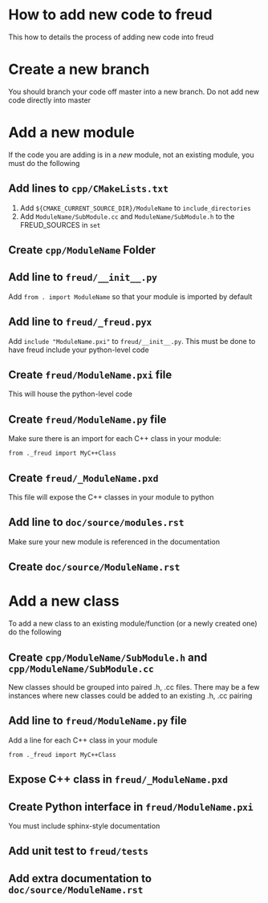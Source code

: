 # How to add new code to freud

This how to details the process of adding new code into freud

# Create a new branch

You should branch your code off master into a new branch. Do not add new code directly into master

# Add a new module

If the code you are adding is in a *new* module, not an existing module, you must do the following

## Add lines to `cpp/CMakeLists.txt`

1. Add `${CMAKE_CURRENT_SOURCE_DIR}/ModuleName` to `include_directories`
2. Add `ModuleName/SubModule.cc` and `ModuleName/SubModule.h` to the FREUD_SOURCES in `set`

## Create `cpp/ModuleName` Folder

## Add line to `freud/__init__.py`

Add `from . import ModuleName` so that your module is imported by default

## Add line to `freud/_freud.pyx`

Add `include "ModuleName.pxi"` to `freud/__init__.py`. This must be done to have freud include your python-level code

## Create `freud/ModuleName.pxi` file

This will house the python-level code

## Create `freud/ModuleName.py` file

Make sure there is an import for each C++ class in your module:

    from ._freud import MyC++Class

## Create `freud/_ModuleName.pxd`

This file will expose the C++ classes in your module to python

## Add line to `doc/source/modules.rst`

Make sure your new module is referenced in the documentation

## Create `doc/source/ModuleName.rst`

# Add a new class

To add a new class to an existing module/function (or a newly created one) do the following

## Create `cpp/ModuleName/SubModule.h` and `cpp/ModuleName/SubModule.cc`

New classes should be grouped into paired .h, .cc files. There may be a few instances where new classes could be added
to an existing .h, .cc pairing

## Add line to `freud/ModuleName.py` file

Add a line for each C++ class in your module

    from ._freud import MyC++Class

## Expose C++ class in `freud/_ModuleName.pxd`

## Create Python interface in `freud/ModuleName.pxi`

You must include sphinx-style documentation

## Add unit test to `freud/tests`

## Add extra documentation to `doc/source/ModuleName.rst`
